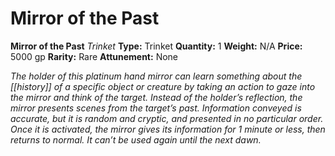 # Mirror of the Past

**Mirror of the Past**
_Trinket_
**Type:** Trinket
**Quantity:** 1
**Weight:** N/A
**Price:** 5000 gp
**Rarity:** Rare
**Attunement:** None

*The holder of this platinum hand mirror can learn something about the [[history]] of a specific object or creature by taking an action to gaze into the mirror and think of the target. Instead of the holder’s reflection, the mirror presents scenes from the target’s past. Information conveyed is accurate, but it is random and cryptic, and presented in no particular order. Once it is activated, the mirror gives its information for 1 minute or less, then returns to normal. It can’t be used again until the next dawn.*